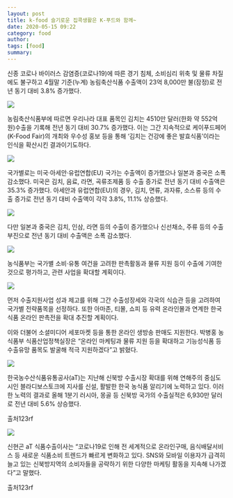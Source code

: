 ```yaml
---
layout: post
title: k-food 슬기로운 집콕생활은 K-푸드와 함께~
date: 2020-05-15 09:22
category: food
author: 
tags: [food]
summary: 
---
```



신종 코로나 바이러스 감염증(코로나19)에 따른 경기 침체, 소비심리 위축 및 물류 차질에도 불구하고 4월말 기준(누계) 농림축산식품 수출액이 23억 8,000만 불(잠정)로 전년 동기 대비 3.8% 증가했다.

  

![](https://img1.daumcdn.net/thumb/R720x0/?fname=https%3A%2F%2Ft1.daumcdn.net%2Fliveboard%2Frealfood%2F67d812b04a874c8b8b3761ae02a9b2a7.JPG)

농림축산식품부에 따르면 우리나라 대표 품목인 김치는 4510만 달러(한화 약 552억 원)수출을 기록해 전년 동기 대비 30.7% 증가했다. 이는 그간 지속적으로 케이푸드페어(K-Food Fair)의 개최와 우수성 홍보 등을 통해 ‘김치는 건강에 좋은 발효식품’이라는 인식을 확산시킨 결과이기도하다.  

![](https://img1.daumcdn.net/thumb/R720x0/?fname=https%3A%2F%2Ft1.daumcdn.net%2Fliveboard%2Frealfood%2Fe768af3beba24a2c988a0a325b9b27cc.JPG)

국가별로는 미국·아세안·유럽연합(EU) 국가는 수출액이 증가했으나 일본과 중국은 소폭 감소했다. 미국은 김치, 음료, 라면, 곡류조제품 등 수출 증가로 전년 동기 대비 수출액은 35.3% 증가했다. 아세안과 유럽연합(EU)의 경우, 김치, 면류, 과자류, 소스류 등의 수출 증가로 전년 동기 대비 수출액이 각각 3.8%, 11.1% 상승했다.  

![](https://img1.daumcdn.net/thumb/R720x0/?fname=https%3A%2F%2Ft1.daumcdn.net%2Fliveboard%2Frealfood%2Fd2c6dd414d3040fb87a22a83d535abe5.JPG)

다만 일본과 중국은 김치, 인삼, 라면 등의 수출이 증가했으나 신선채소, 주류 등의 수출 부진으로 전년 동기 대비 수출액은 소폭 감소했다.  

![](https://img1.daumcdn.net/thumb/R720x0/?fname=https%3A%2F%2Ft1.daumcdn.net%2Fliveboard%2Frealfood%2Fe768af3beba24a2c988a0a325b9b27cc.JPG)

농식품부는 국가별 소비·유통 여건을 고려한 판촉활동과 물류 지원 등이 수출에 기여한 것으로 평가하고, 관련 사업을 확대할 계획이다.  

![](https://img1.daumcdn.net/thumb/R720x0/?fname=https%3A%2F%2Ft1.daumcdn.net%2Fliveboard%2Frealfood%2F9dd1f5723efd4be38e45b7db260d51bc.JPG)

먼저 수출지원사업 성과 제고를 위해 그간 수출성장세와 각국의 식습관 등을 고려하여 국가별 전략품목을 선정하다. 또한 아마존, 티몰, 쇼피 등 유력 온라인몰과 연계한 한국식품 온라인 판촉전을 확대 추진할 계획이다.  
  
이와 더불어 소셜미디어 세포마켓 등을 통한 온라인 생방송 판매도 지원한다. 박병홍 농식품부 식품산업정책실장은 “온라인 마케팅과 물류 지원 등을 확대하고 기능성식품 등 수출유망 품목도 발굴해 적극 지원하겠다”고 밝혔다.  

![](https://img1.daumcdn.net/thumb/R720x0/?fname=https%3A%2F%2Ft1.daumcdn.net%2Fliveboard%2Frealfood%2Fcba1ab9c085b4a01b70d63aec6480526.jpg)

한국농수산식품유통공사(aT)는 지난해 신북방 수출시장 확대를 위해 연해주의 중심도시인 블라디보스토크에 지사를 신설, 활발한 한국 농식품 알리기에 노력하고 있다. 이러한 노력의 결과로 올해 1분기 러시아, 몽골 등 신북방 국가의 수출실적은 6,930만 달러로 전년 대비 5.6% 상승했다.  

출처123rf

![](https://img1.daumcdn.net/thumb/R720x0/?fname=https%3A%2F%2Ft1.daumcdn.net%2Fliveboard%2Frealfood%2Fa66b904a26ca49dc85c1b8609cb9e102.JPG)

신현곤 aT 식품수출이사는 “코로나19로 인해 전 세계적으로 온라인구매, 음식배달서비스 등 새로운 식품소비 트렌드가 빠르게 변화하고 있다. SNS와 모바일 이용자가 급격히 늘고 있는 신북방지역의 소비자들을 공략하기 위한 다양한 마케팅 활동을 지속해 나가겠다”고 말했다.  

출처123rf